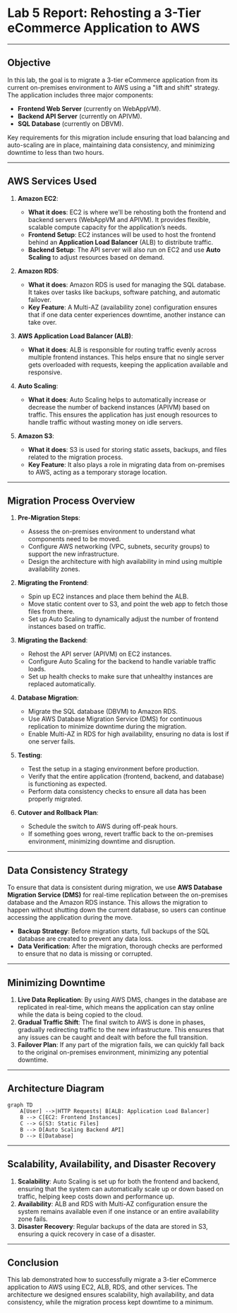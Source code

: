 # Lab 5 Report: Rehosting a 3-Tier eCommerce Application to AWS

---

## Objective

In this lab, the goal is to migrate a 3-tier eCommerce application from its current on-premises environment to AWS using a "lift and shift" strategy. The application includes three major components:

- **Frontend Web Server** (currently on WebAppVM).
- **Backend API Server** (currently on APIVM).
- **SQL Database** (currently on DBVM).

Key requirements for this migration include ensuring that load balancing and auto-scaling are in place, maintaining data consistency, and minimizing downtime to less than two hours.

---

## AWS Services Used

1. **Amazon EC2**:
   - **What it does**: EC2 is where we’ll be rehosting both the frontend and backend servers (WebAppVM and APIVM). It provides flexible, scalable compute capacity for the application’s needs.
   - **Frontend Setup**: EC2 instances will be used to host the frontend behind an **Application Load Balancer** (ALB) to distribute traffic.
   - **Backend Setup**: The API server will also run on EC2 and use **Auto Scaling** to adjust resources based on demand.

2. **Amazon RDS**:
   - **What it does**: Amazon RDS is used for managing the SQL database. It takes over tasks like backups, software patching, and automatic failover.
   - **Key Feature**: A Multi-AZ (availability zone) configuration ensures that if one data center experiences downtime, another instance can take over.

3. **AWS Application Load Balancer (ALB)**:
   - **What it does**: ALB is responsible for routing traffic evenly across multiple frontend instances. This helps ensure that no single server gets overloaded with requests, keeping the application available and responsive.

4. **Auto Scaling**:
   - **What it does**: Auto Scaling helps to automatically increase or decrease the number of backend instances (APIVM) based on traffic. This ensures the application has just enough resources to handle traffic without wasting money on idle servers.

5. **Amazon S3**:
   - **What it does**: S3 is used for storing static assets, backups, and files related to the migration process.
   - **Key Feature**: It also plays a role in migrating data from on-premises to AWS, acting as a temporary storage location.

---

## Migration Process Overview

1. **Pre-Migration Steps**:
   - Assess the on-premises environment to understand what components need to be moved.
   - Configure AWS networking (VPC, subnets, security groups) to support the new infrastructure.
   - Design the architecture with high availability in mind using multiple availability zones.

2. **Migrating the Frontend**:
   - Spin up EC2 instances and place them behind the ALB.
   - Move static content over to S3, and point the web app to fetch those files from there.
   - Set up Auto Scaling to dynamically adjust the number of frontend instances based on traffic.

3. **Migrating the Backend**:
   - Rehost the API server (APIVM) on EC2 instances.
   - Configure Auto Scaling for the backend to handle variable traffic loads.
   - Set up health checks to make sure that unhealthy instances are replaced automatically.

4. **Database Migration**:
   - Migrate the SQL database (DBVM) to Amazon RDS.
   - Use AWS Database Migration Service (DMS) for continuous replication to minimize downtime during the migration.
   - Enable Multi-AZ in RDS for high availability, ensuring no data is lost if one server fails.

5. **Testing**:
   - Test the setup in a staging environment before production.
   - Verify that the entire application (frontend, backend, and database) is functioning as expected.
   - Perform data consistency checks to ensure all data has been properly migrated.

6. **Cutover and Rollback Plan**:
   - Schedule the switch to AWS during off-peak hours.
   - If something goes wrong, revert traffic back to the on-premises environment, minimizing downtime and disruption.

---

## Data Consistency Strategy

To ensure that data is consistent during migration, we use **AWS Database Migration Service (DMS)** for real-time replication between the on-premises database and the Amazon RDS instance. This allows the migration to happen without shutting down the current database, so users can continue accessing the application during the move.

- **Backup Strategy**: Before migration starts, full backups of the SQL database are created to prevent any data loss.
- **Data Verification**: After the migration, thorough checks are performed to ensure that no data is missing or corrupted.

---

## Minimizing Downtime

1. **Live Data Replication**: By using AWS DMS, changes in the database are replicated in real-time, which means the application can stay online while the data is being copied to the cloud.
2. **Gradual Traffic Shift**: The final switch to AWS is done in phases, gradually redirecting traffic to the new infrastructure. This ensures that any issues can be caught and dealt with before the full transition.
3. **Failover Plan**: If any part of the migration fails, we can quickly fall back to the original on-premises environment, minimizing any potential downtime.

---

## Architecture Diagram

```mermaid
graph TD
    A[User] -->|HTTP Requests| B[ALB: Application Load Balancer]
    B --> C[EC2: Frontend Instances]
    C --> G[S3: Static Files]
    B --> D[Auto Scaling Backend API]
    D --> E[Database]
```


---

## Scalability, Availability, and Disaster Recovery

1. **Scalability**: Auto Scaling is set up for both the frontend and backend, ensuring that the system can automatically scale up or down based on traffic, helping keep costs down and performance up.
2. **Availability**: ALB and RDS with Multi-AZ configuration ensure the system remains available even if one instance or an entire availability zone fails.
3. **Disaster Recovery**: Regular backups of the data are stored in S3, ensuring a quick recovery in case of a disaster.

---

## Conclusion

This lab demonstrated how to successfully migrate a 3-tier eCommerce application to AWS using EC2, ALB, RDS, and other services. The architecture we designed ensures scalability, high availability, and data consistency, while the migration process kept downtime to a minimum.
